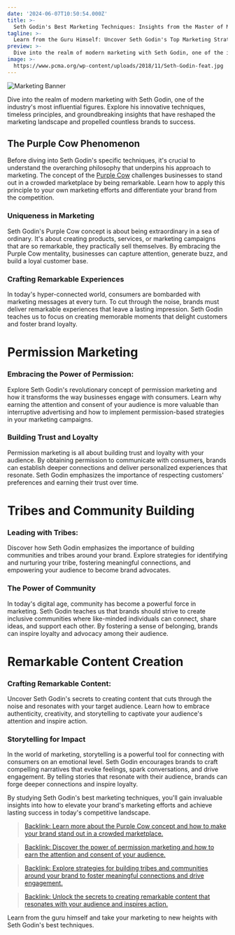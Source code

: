 ```yaml
---
date: '2024-06-07T10:50:54.000Z'
title: >-
  Seth Godin's Best Marketing Techniques: Insights from the Master of Modern Marketing
tagline: >-
  Learn from the Guru Himself: Uncover Seth Godin's Top Marketing Strategies and Elevate Your Brand's Success
preview: >-
  Dive into the realm of modern marketing with Seth Godin, one of the industry's most influential figures. Explore his innovative techniques, timeless principles, and groundbreaking insights that have reshaped the marketing landscape and propelled countless brands to success.
image: >-
  https://www.pcma.org/wp-content/uploads/2018/11/Seth-Godin-feat.jpg
---
```



![Marketing Banner](https://executivespeakers.com//images/speakers/Seth%20Godin/20212610143840Headshot2-1-.png)

Dive into the realm of modern marketing with Seth Godin, one of the industry's most influential figures. Explore his innovative techniques, timeless principles, and groundbreaking insights that have reshaped the marketing landscape and propelled countless brands to success.

## The Purple Cow Phenomenon
Before diving into Seth Godin's specific techniques, it's crucial to understand the overarching philosophy that underpins his approach to marketing. The concept of the [Purple Cow](https://www.example.com/purple-cow) challenges businesses to stand out in a crowded marketplace by being remarkable. Learn how to apply this principle to your own marketing efforts and differentiate your brand from the competition.

### Uniqueness in Marketing
Seth Godin's Purple Cow concept is about being extraordinary in a sea of ordinary. It's about creating products, services, or marketing campaigns that are so remarkable, they practically sell themselves. By embracing the Purple Cow mentality, businesses can capture attention, generate buzz, and build a loyal customer base.

### Crafting Remarkable Experiences
In today's hyper-connected world, consumers are bombarded with marketing messages at every turn. To cut through the noise, brands must deliver remarkable experiences that leave a lasting impression. Seth Godin teaches us to focus on creating memorable moments that delight customers and foster brand loyalty.

# Permission Marketing
### Embracing the Power of Permission:
Explore Seth Godin's revolutionary concept of permission marketing and how it transforms the way businesses engage with consumers. Learn why earning the attention and consent of your audience is more valuable than interruptive advertising and how to implement permission-based strategies in your marketing campaigns.

### Building Trust and Loyalty
Permission marketing is all about building trust and loyalty with your audience. By obtaining permission to communicate with consumers, brands can establish deeper connections and deliver personalized experiences that resonate. Seth Godin emphasizes the importance of respecting customers' preferences and earning their trust over time.

# Tribes and Community Building
### Leading with Tribes:
Discover how Seth Godin emphasizes the importance of building communities and tribes around your brand. Explore strategies for identifying and nurturing your tribe, fostering meaningful connections, and empowering your audience to become brand advocates.

### The Power of Community
In today's digital age, community has become a powerful force in marketing. Seth Godin teaches us that brands should strive to create inclusive communities where like-minded individuals can connect, share ideas, and support each other. By fostering a sense of belonging, brands can inspire loyalty and advocacy among their audience.

# Remarkable Content Creation
### Crafting Remarkable Content:
Uncover Seth Godin's secrets to creating content that cuts through the noise and resonates with your target audience. Learn how to embrace authenticity, creativity, and storytelling to captivate your audience's attention and inspire action.

### Storytelling for Impact
In the world of marketing, storytelling is a powerful tool for connecting with consumers on an emotional level. Seth Godin encourages brands to craft compelling narratives that evoke feelings, spark conversations, and drive engagement. By telling stories that resonate with their audience, brands can forge deeper connections and inspire loyalty.

By studying Seth Godin's best marketing techniques, you'll gain invaluable insights into how to elevate your brand's marketing efforts and achieve lasting success in today's competitive landscape.

>[Backlink: Learn more about the Purple Cow concept and how to make your brand stand out in a crowded marketplace.](https://www.example.com/purple-cow-guide)

>[Backlink: Discover the power of permission marketing and how to earn the attention and consent of your audience.](https://www.example.com/permission-marketing-guide)

>[Backlink: Explore strategies for building tribes and communities around your brand to foster meaningful connections and drive engagement.](https://www.example.com/tribe-building-guide)

>[Backlink: Unlock the secrets to creating remarkable content that resonates with your audience and inspires action.](https://www.example.com/remarkable-content-guide)

Learn from the guru himself and take your marketing to new heights with Seth Godin's best techniques.
